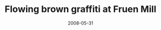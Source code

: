 ---
title: "Flowing brown graffiti at Fruen Mill"
date: 2008-05-31
picture: /assets/camera-roll/2008/05/2008-05-31-flowing-brown-graffiti-at-fruen-mill/recon-4-069.jpg
thumbnail: /assets/camera-roll/2008/05/2008-05-31-flowing-brown-graffiti-at-fruen-mill/recon-4-069-thumbnail.jpg
type: picture
tags:
  - Recon 4
  - photograph
  - graffiti
  - Artist Unknown
  - urban exploration
  - Fruen Mill
  - Minneapolis
---